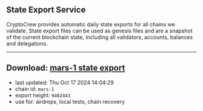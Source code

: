 ## State Export Service
CryptoCrew provides automatic daily state exports for all chains we validate. State export files can be used as genesis files and are a snapshot of the current blockchain state, including all validators, accounts, balances and delegations.

---
**Download: [mars-1 state export](https://dl-eu2.ccvalidators.com/SERVICE/mars/mars-1_export_9402443.json)**
---

- last updated: Thu Oct 17 2024 14:04:29
- chain id: `mars-1`
- export height: `9402443`
- use for: airdrops, local tests, chain recovery
